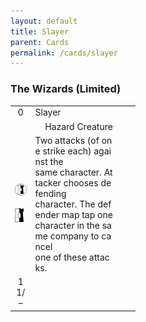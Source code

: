 ```yaml
---
layout: default
title: Slayer
parent: Cards
permalink: /cards/slayer
---
```


### The Wizards (Limited)

<table style="table-layout: fixed; width: 200px; word-break: break-all;">
  <tr>
    <td style="text-align: center;">0</td><!-- Upper-left -->
    <td style="text-align: left;">Slayer</td><!-- Title -->
    <td></td>
  </tr>
  <tr>
    <td></td>
    <td style="text-align: right">Hazard Creature</td><!-- Card Classification -->
    <td></td>
  </tr>
  <tr>
    <td style="style="width: 20px; text-align: center"><img src="/assets/images/border-land.svg"><br><br><img src="/assets/images/border-hold.svg"></td><!-- Left Sidebar -->
    <td style="width: 160px; text-align: left">Two attacks (of one strike each) against the<br>
      same character. Attacker chooses defending<br>
      character. The defender map tap one<br>
      character in the same company to cancel<br>
      one of these attacks.</td><!-- Card Text -->
    <td></td>
  </tr>
  <tr>
    <td style="width: 20px; text-align: center">11/–</td><!-- Shield -->
    <td></td>
    <td style="width: 20px; text-align: center"></td><!-- Corruption -->
  </tr>
</table>
